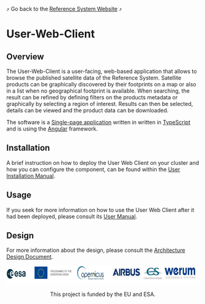 :arrow_heading_up: Go back to the [Reference System Website](https://referencesystem.copernicus.eu/) :arrow_heading_up:

# User-Web-Client

## Overview

The User-Web-Client is a user-facing, web-based application that allows to browse the published satellite data of the Reference System. Satellite products can be graphically discovered by their footprints on a map or also in a list when no geographical footprint is available. When searching, the result can be refined by defining filters on the products metadata or graphically by selecting a region of interest. Results can then be selected, details can be viewed and the product data can be downloaded.

The software is a [Single-page application](https://en.wikipedia.org/wiki/Single-page_application) written in written in [TypeScript](https://www.typescriptlang.org/) and is using the [Angular](https://angular.io) framework.

## Installation

A brief instruction on how to deploy the User Web Client on your cluster and how you can configure the component, can be found within the [User Installation Manual](./docs/install_manuals).

## Usage

If you seek for more information on how to use the User Web Client after it had been deployed, please consult its [User Manual](./docs/user_manuals).

## Design

For more information about the design, please consult the [Architecture Design Document](./docs/architecture/README.md).

<p align="center">
 <img src="/docs/banner.jpg" width="800" height="50" />
</p>
<p align="center">This project is funded by the EU and ESA.</p>
